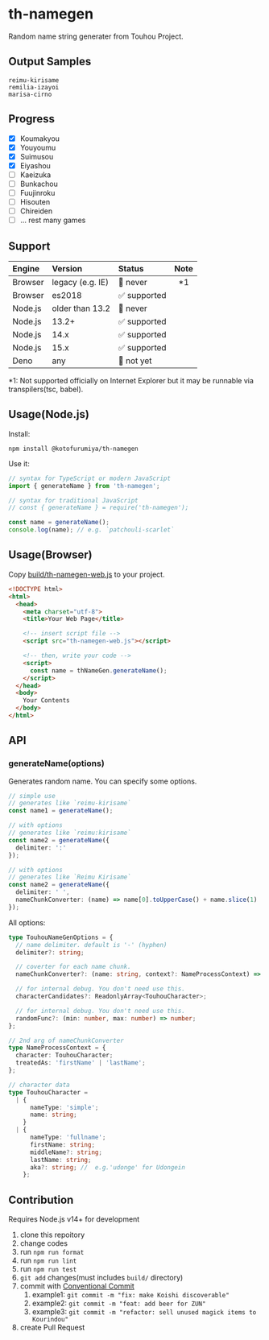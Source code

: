 # th-namegen

Random name string generater from Touhou Project.

## Output Samples

```
reimu-kirisame
remilia-izayoi
marisa-cirno
```

## Progress

- [x] Koumakyou
- [x] Youyoumu
- [x] Suimusou
- [x] Eiyashou
- [ ] Kaeizuka
- [ ] Bunkachou
- [ ] Fuujinroku
- [ ] Hisouten
- [ ] Chireiden
- [ ] ... rest many games

## Support

| Engine  | Version          | Status       | Note |
|:--------|:-----------------|:-------------|:-----:|
| Browser | legacy (e.g. IE) | 🚫 never      | \*1 |
| Browser | es2018           | ✅ supported  |     |
| Node.js | older than 13.2  | 🚫 never      |     |
| Node.js | 13.2+            | ✅ supported  |     |
| Node.js | 14.x             | ✅ supported  |     |
| Node.js | 15.x             | ✅ supported  |     |
| Deno    | any              | 🚧 not yet    |     |

\*1: Not supported officially on Internet Explorer but it may be runnable via transpilers(tsc, babel).

## Usage(Node.js)

Install:

```
npm install @kotofurumiya/th-namegen
```

Use it:

```typescript
// syntax for TypeScript or modern JavaScript
import { generateName } from 'th-namegen';

// syntax for traditional JavaScript
// const { generateName } = require('th-namegen');

const name = generateName();
console.log(name); // e.g. `patchouli-scarlet`
```

## Usage(Browser)

Copy [build/th-namegen-web.js](build/th-namegen-web.js) to your project.

```html
<!DOCTYPE html>
<html>
  <head>
    <meta charset="utf-8">
    <title>Your Web Page</title>

    <!-- insert script file -->
    <script src="th-namegen-web.js"></script>

    <!-- then, write your code -->
    <script>
      const name = thNameGen.generateName();
    </script>
  </head>
  <body>
    Your Contents
  </body>
</html>
```

## API

### generateName(options)

Generates random name. You can specify some options.

```typescript
// simple use
// generates like `reimu-kirisame`
const name1 = generateName();

// with options
// generates like `reimu:kirisame`
const name2 = generateName({
  delimiter: ':'
});

// with options
// generates like `Reimu Kirisame`
const name2 = generateName({
  delimiter: ' ',
  nameChunkConverter: (name) => name[0].toUpperCase() + name.slice(1)
});
```

All options:

```typescript
type TouhouNameGenOptions = {
  // name delimiter. default is '-' (hyphen)
  delimiter?: string;

  // coverter for each name chunk.
  nameChunkConverter?: (name: string, context?: NameProcessContext) => string;

  // for internal debug. You don't need use this.
  characterCandidates?: ReadonlyArray<TouhouCharacter>;

  // for internal debug. You don't need use this.
  randomFunc?: (min: number, max: number) => number;
};

// 2nd arg of nameChunkConverter
type NameProcessContext = {
  character: TouhouCharacter;
  treatedAs: 'firstName' | 'lastName';
};

// character data
type TouhouCharacter =
  | {
      nameType: 'simple';
      name: string;
    }
  | {
      nameType: 'fullname';
      firstName: string;
      middleName?: string;
      lastName: string;
      aka?: string; //  e.g.'udonge' for Udongein
    };
```

## Contribution

Requires Node.js v14+ for development

1. clone this repoitory
1. change codes
1. run `npm run format`
1. run `npm run lint`
1. run `npm run test`
1. `git add` changes(must includes `build/` directory)
1. commit with [Conventional Commit](https://www.conventionalcommits.org/en/v1.0.0/)
    1. example1: `git commit -m "fix: make Koishi discoverable"`
    1. example2: `git commit -m "feat: add beer for ZUN"`
    1. example3: `git commit -m "refactor: sell unused magick items to Kourindou"`
1. create Pull Request